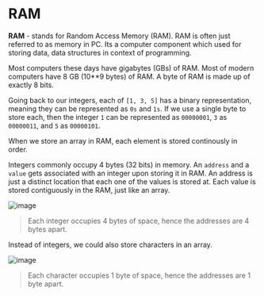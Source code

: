 # RAM

**RAM** - stands for Random Access Memory (RAM). RAM is often just referred to as memory in PC. Its a computer component which used for storing data, data structures in context of programming.

Most computers these days have gigabytes (GBs) of RAM. Most of modern computers have 8 GB (10**9 bytes) of RAM. A byte of RAM is made up of exactly 8 bits.

Going back to our integers, each of ```[1, 3, 5]``` has a binary representation, meaning they can be represented as ```0s``` and ```1s```. If we use a single byte to store each, then the integer ```1``` can be represented as ```00000001```, ```3``` as ```00000011```, and ```5``` as ```00000101```.

When we store an array in RAM, each element is stored continously in order.

Integers commonly occupy 4 bytes (32 bits) in memory. An ```address``` and a ```value``` gets associated with an integer upon storing it in RAM. An address is just a distinct location that each one of the values is stored at. Each value is stored contiguously in the RAM, just like an array.

![image](https://github.com/user-attachments/assets/44b54008-8fd4-48d9-9dc1-d84cc3d456ac)

> Each integer occupies 4 bytes of space, hence the addresses are 4 bytes apart.

Instead of integers, we could also store characters in an array.

![image](https://github.com/user-attachments/assets/43ce4839-57a6-41bb-87ac-6d4f69692d8f)

> Each character occupies 1 byte of space, hence the addresses are 1 byte apart.

